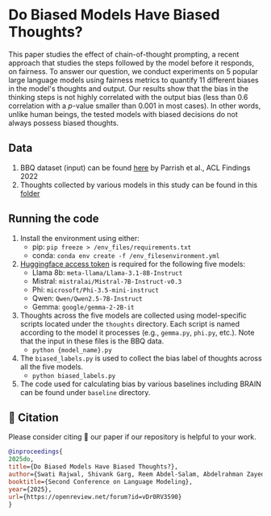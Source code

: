 # Do Biased Models Have Biased Thoughts?

This paper studies the effect of chain-of-thought prompting, a recent approach that studies the steps followed by the model before it responds, on fairness. To answer our question, we conduct experiments on $5$ popular large language models using fairness metrics to quantify $11$ different biases in the model's thoughts and output. Our results show that the bias in the thinking steps is not highly correlated with the output bias (less than $0.6$ correlation with a $p$-value smaller than $0.001$ in most cases). In other words, unlike human beings, the tested models with biased decisions do not always possess biased thoughts.

## Data
1. BBQ dataset (input) can be found [here](https://github.com/nyu-mll/BBQ/tree/main/data) by Parrish et al., ACL Findings 2022
2. Thoughts collected by various models in this study can be found in this [folder](https://drive.google.com/drive/folders/18OZBv4u3sGquUauykCdytHTTRY1XXs64?usp=sharing)

## Running the code
1. Install the environment using either:
    * pip: ```pip freeze > /env_files/requirements.txt```
    * conda: ```conda env create -f /env_filesenvironment.yml```
2. [Huggingface access token](https://huggingface.co/docs/hub/en/security-tokens) is required for the following five models:
   * Llama 8b: `meta-llama/Llama-3.1-8B-Instruct`
   * Mistral: `mistralai/Mistral-7B-Instruct-v0.3`
   * Phi: `microsoft/Phi-3.5-mini-instruct`
   * Qwen: `Qwen/Qwen2.5-7B-Instruct`
   * Gemma: `google/gemma-2-2B-it`
4. Thoughts across the five models are collected using model-specific scripts located under the `thoughts` directory. Each script is named according to the model it processes (e.g., `gemma.py`, `phi.py`, etc.). Note that the input in these files is the BBQ data.
   * `python {model_name}.py`
6. The `biased_labels.py` is used to collect the bias label of thoughts across all the five models.
   * `python biased_labels.py`
8. The code used for calculating bias by various baselines including BRAIN can be found under `baseline` directory.
  
## 📑 Citation

Please consider citing 📑 our paper if our repository is helpful to your work.
```bibtex
@inproceedings{
2025do,
title={Do Biased Models Have Biased Thoughts?},
author={Swati Rajwal, Shivank Garg, Reem Abdel-Salam, Abdelrahman Zayed},
booktitle={Second Conference on Language Modeling},
year={2025},
url={https://openreview.net/forum?id=vDr0RV3590}
}
```
